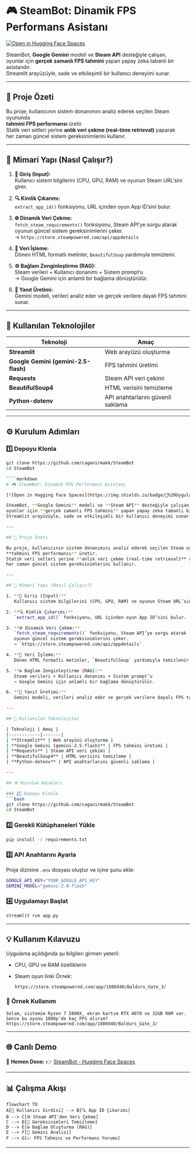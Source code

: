 
# 🎮 SteamBot: Dinamik FPS Performans Asistanı

[![Open in Hugging Face Spaces](https://img.shields.io/badge/🚀%20Uygulamayı%20Aç-Click%20Here-blue?style=for-the-badge)](https://huggingface.co/spaces/caganirmak/SteamBot)

SteamBot, **Google Gemini** modeli ve **Steam API** desteğiyle çalışan,  
oyunlar için **gerçek zamanlı FPS tahmini** yapan yapay zeka tabanlı bir asistandır.  
Streamlit arayüzüyle, sade ve etkileşimli bir kullanıcı deneyimi sunar.

---

## 📘 Proje Özeti

Bu proje, kullanıcının sistem donanımını analiz ederek seçilen Steam oyununda  
**tahmini FPS performansı** üretir.  
Statik veri setleri yerine **anlık veri çekme (real-time retrieval)** yaparak  
her zaman güncel sistem gereksinimlerini kullanır.

---

## 🧠 Mimari Yapı (Nasıl Çalışır?)

1. **🎯 Giriş (Input):**  
   Kullanıcı sistem bilgilerini (CPU, GPU, RAM) ve oyunun Steam URL’sini girer.

2. **🔍 Kimlik Çıkarımı:**  
   `extract_app_id()` fonksiyonu, URL içinden oyun App ID’sini bulur.

3. **🌐 Dinamik Veri Çekme:**  
   `fetch_steam_requirements()` fonksiyonu, Steam API’ye sorgu atarak  
   oyunun güncel sistem gereksinimlerini çeker.  
   → `https://store.steampowered.com/api/appdetails`

4. **🧹 Veri İşleme:**  
   Dönen HTML formatlı metinler, `BeautifulSoup` yardımıyla temizlenir.

5. **⚙️ Bağlam Zenginleştirme (RAG):**  
   Steam verileri + Kullanıcı donanımı + Sistem prompt’u  
   → Google Gemini için anlamlı bir bağlama dönüştürülür.

6. **💬 Yanıt Üretimi:**  
   Gemini modeli, verileri analiz eder ve gerçek verilere dayalı FPS tahmini sunar.

---

## 🧩 Kullanılan Teknolojiler

| Teknoloji | Amaç |
|------------|-------|
| **Streamlit** | Web arayüzü oluşturma |
| **Google Gemini (gemini-2.5-flash)** | FPS tahmini üretimi |
| **Requests** | Steam API veri çekimi |
| **BeautifulSoup4** | HTML verisini temizleme |
| **Python-dotenv** | API anahtarlarını güvenli saklama |

---

## ⚙️ Kurulum Adımları

### 1️⃣ Depoyu Klonla
```bash
git clone https://github.com/caganirmakk/SteamBot
cd SteamBot

````markdown
# 🎮 SteamBot: Dinamik FPS Performans Asistanı

[![Open in Hugging Face Spaces](https://img.shields.io/badge/🚀%20Uygulamayı%20Aç-Click%20Here-blue?style=for-the-badge)](https://huggingface.co/spaces/caganirmak/SteamBot)

SteamBot, **Google Gemini** modeli ve **Steam API** desteğiyle çalışan,  
oyunlar için **gerçek zamanlı FPS tahmini** yapan yapay zeka tabanlı bir asistandır.  
Streamlit arayüzüyle, sade ve etkileşimli bir kullanıcı deneyimi sunar.

---

## 📘 Proje Özeti

Bu proje, kullanıcının sistem donanımını analiz ederek seçilen Steam oyununda  
**tahmini FPS performansı** üretir.  
Statik veri setleri yerine **anlık veri çekme (real-time retrieval)** yaparak  
her zaman güncel sistem gereksinimlerini kullanır.

---

## 🧠 Mimari Yapı (Nasıl Çalışır?)

1. **🎯 Giriş (Input):**  
   Kullanıcı sistem bilgilerini (CPU, GPU, RAM) ve oyunun Steam URL’sini girer.

2. **🔍 Kimlik Çıkarımı:**  
   `extract_app_id()` fonksiyonu, URL içinden oyun App ID’sini bulur.

3. **🌐 Dinamik Veri Çekme:**  
   `fetch_steam_requirements()` fonksiyonu, Steam API’ye sorgu atarak  
   oyunun güncel sistem gereksinimlerini çeker.  
   → `https://store.steampowered.com/api/appdetails`

4. **🧹 Veri İşleme:**  
   Dönen HTML formatlı metinler, `BeautifulSoup` yardımıyla temizlenir.

5. **⚙️ Bağlam Zenginleştirme (RAG):**  
   Steam verileri + Kullanıcı donanımı + Sistem prompt’u  
   → Google Gemini için anlamlı bir bağlama dönüştürülür.

6. **💬 Yanıt Üretimi:**  
   Gemini modeli, verileri analiz eder ve gerçek verilere dayalı FPS tahmini sunar.

---

## 🧩 Kullanılan Teknolojiler

| Teknoloji | Amaç |
|------------|-------|
| **Streamlit** | Web arayüzü oluşturma |
| **Google Gemini (gemini-2.5-flash)** | FPS tahmini üretimi |
| **Requests** | Steam API veri çekimi |
| **BeautifulSoup4** | HTML verisini temizleme |
| **Python-dotenv** | API anahtarlarını güvenli saklama |

---

## ⚙️ Kurulum Adımları

### 1️⃣ Depoyu Klonla
```bash
git clone https://github.com/caganirmakk/SteamBot
cd SteamBot
````

### 2️⃣ Gerekli Kütüphaneleri Yükle

```bash
pip install -r requirements.txt
```

### 3️⃣ API Anahtarını Ayarla

Proje dizinine `.env` dosyası oluştur ve içine şunu ekle:

```bash
GOOGLE_API_KEY="YOUR_GOOGLE_API_KEY"
GEMINI_MODEL="gemini-2.0-flash"
```

### 4️⃣ Uygulamayı Başlat

```bash
streamlit run app.py
```

---

## 💡 Kullanım Kılavuzu

Uygulama açıldığında şu bilgileri girmen yeterli:

* CPU, GPU ve RAM özelliklerin
* Steam oyun linki
  Örnek:

  ```
  https://store.steampowered.com/app/1086940/Baldurs_Gate_3/
  ```

### 🧠 Örnek Kullanım

```
Selam, sistemim Ryzen 7 5800X, ekran kartım RTX 4070 ve 32GB RAM var.
Sence bu oyunu 1080p'de kaç FPS alırım?
https://store.steampowered.com/app/1086940/Baldurs_Gate_3/
```

---

## 🌐 Canlı Demo

🎯 **Hemen Dene:**
👉 [SteamBot - Hugging Face Spaces](https://huggingface.co/spaces/caganirmak/SteamBot)

---

## 📊 Çalışma Akışı

```mermaid
flowchart TD
A[🔹 Kullanıcı Girdisi] --> B[🔍 App ID Çıkarımı]
B --> C[🌐 Steam API'den Veri Çekme]
C --> D[🧹 Gereksinimleri Temizleme]
D --> E[⚙️ Bağlam Oluşturma (RAG)]
E --> F[🤖 Gemini Analizi]
F --> G[📈 FPS Tahmini ve Performans Yorumu]
```

---



```
```
